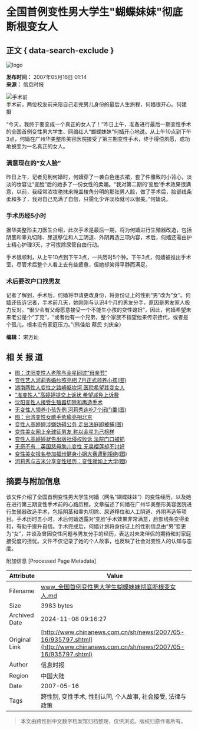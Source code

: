 # 全国首例变性男大学生"蝴蝶妹妹"彻底断根变女人

## 正文 { data-search-exclude }


![logo](http://www.chinanews.com.cn/fileftp/2004-09-13/_1095043413_zxlogo.gif)

**发布时间：** 2007年05月16日 01:14  
**来源：** 信息时报  

![手术前](U12P4T8D935797F107DT20070516011429.JPG)  
手术前，两位校友前来陪自己走完男儿身份的最后人生旅程，何嫱很开心。何建 摄

“今天，我终于要变成一个真正的女人了！”昨日上午，准备进行最后一期变性手术的全国首例变性男大学生、网络红人“蝴蝶妹妹”何嫱开心地说。从上午10点到下午3点，何嫱在广州华美整形美容医院接受了第三期变性手术，终于得偿夙愿，成功地蜕变为一名真正的女人。

### 满意现在的“女人脸”

昨日上午，记者见到何嫱时，何嫱穿了一袭白色连衣裙，套了件雅致的小背心，淡淡的妆容让“变脸”后的她多了一份女性的柔媚。“我对第二期的‘变脸’手术效果很满意，以前，我经常浓妆艳抹来掩盖棱角分明的那张男人脸，做了手术后，脸部线条柔和多了，我对自己充满了自信，只需化少许淡妆就可以很美。”何嫱说。

### 手术历经5小时

据华美整形主刀医生介绍，此次手术是最后一期，将为何嫱进行生殖器改造，包括阴茎和睾丸切除、尿道移位和人工阴道、外阴再造三项内容，术后，何嫱还需由护士精心护理3天，才可拔除尿管自由行动。

手术很顺利，从上午10点到下午3点，一共历时5个钟。下午3点，何嫱被推出手术室，尽管术后整个人看上去有些疲惫，但她却笑得平静而满足。

### 术后要改户口找男友

记者了解到，手术后，何嫱将申请更改身份，将身份证上的性别“男”改为“女”。何嫱还告诉记者，手术前几天，她刚刚与认识4个月的男友分手，原因是男友家人极力反对。“很少会有父母愿意接受一个不能生小孩的变性媳妇”，因此，何嫱希望未来老公是个“丁克”，“或者他有一个兄弟，整个家族不指望他来传宗接代，或者是个孤儿，根本没有家庭压力。”(熊佳焰 蔡民 刘庆全）

**编辑：** 宋方灿

## 相 关 报 道

- [图：沈阳变性人老陈与金星同过“母亲节”](http://www.chinanews.com.cn/tp/news/2007/05-13/933868.shtml)
- [变性艺人河莉秀婚纱照亮相 7月正式领养小孩(图)](http://www.chinanews.com.cn/yl/mxzz/news/2007/04-28/926596.shtml)
- [湖南两性人变性之路崎岖坎坷 医院希望其变女人](http://www.chinanews.com.cn/sh/news/2007/04-26/924874.shtml)
- [“准变性人”高婷婷提交上诉状 希望减免上诉费](http://www.chinanews.com.cn/sh/news/2007/04-26/924754.shtml)
- [沈阳变性人接受生殖器切除和再造手术](http://www.chinanews.com.cn/tp/news/2007/04-26/924755.shtml)
- [无变性人领养小孩先例 河莉秀连吃7个闭门羹(图)](http://www.chinanews.com.cn/yl/mxzz/news/2007/04-25/923491.shtml)
- [图：台湾变性女歌手紫瑜亮相北京](http://www.chinanews.com.cn/tp/ylfs/news/2007/04-21/921117.shtml)
- [变性人高婷婷涉嫌妨碍公务 走出法庭即被捕(图)](http://www.chinanews.com.cn/sh/news/2007/04-17/917208.shtml)
- [变性美女网上全球征男友 称以金星为己榜样](http://www.chinanews.com.cn/sh/news/2007/04-17/917144.shtml)
- [变性人高婷婷状告出版社侵权败诉 法院门口被抓](http://www.chinanews.com.cn/sh/news/2007/04-16/916642.shtml)
- [无奇不有：英国慈母助儿变性 无臭榴莲却不讨好](http://www.chinanews.com.cn/gj/dqsj/news/2007/04-14/915525.shtml)
- [变性美女报名参加福州健身小姐大赛遭到拒绝(图)](http://www.chinanews.com.cn/yl/mxzz/news/2007/04-03/907098.shtml)
- [河莉秀与吉米分享变性经历：变性就如上大学(图)](http://www.chinanews.com.cn/yl/mxzz/news/2007/04-03/906431.shtml)

## 摘要与附加信息

<!-- tcd_abstract -->
该文件介绍了全国首例变性男大学生何嫱（网名“蝴蝶妹妹”）的变性经历，以及她在进行第三期变性手术前的心路历程。文章描述了何嫱在广州华美整形美容医院进行生殖器改造手术，包括阴茎和睾丸切除、尿道移位和人工阴道、外阴再造等项目。手术历时五小时，术后何嫱透露对‘变脸’手术效果非常满意，脸部线条变得柔和，有助于提升自信。手术完成后，何嫱计划将身份证上的性别信息由“男”变更为“女”，并谈及曾因变性问题与男友分手的经历，表达对未来伴侣的期待和对家庭接受度的担忧。文件不仅记录了她的个人故事，也反映了社会对变性人的认知与态度。
<!-- tcd_abstract_end -->

附加信息 [Processed Page Metadata]

| Attribute       | Value                                  |
|-----------------|----------------------------------------|
| Filename        | www_全国首例变性男大学生蝴蝶妹妹彻底断根变女人.md                             |
| Size            | 3983 bytes                           |
| Archived Date   | 2024-11-08 09:16:27                             |
| Original Link   | [http://www.chinanews.com.cn/sh/news/2007/05-16/935797.shtml](http://www.chinanews.com.cn/sh/news/2007/05-16/935797.shtml)                       |
| Author          | 信息时报                               |
| Region          | 中国大陆                               |
| Date            | 2007-05-16                                 |
| Tags            | 跨性别, 变性手术, 性别认同, 个人故事, 社会接受, 法律与政策                                 |
>
> 本文由跨性别中文数字档案馆归档整理，仅供浏览。版权归原作者所有。
>